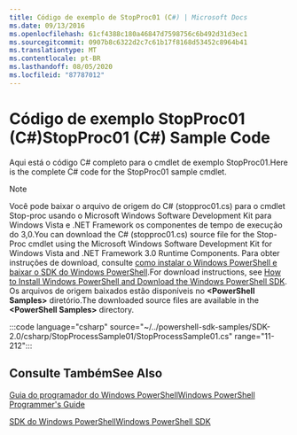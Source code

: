 ```yaml
---
title: Código de exemplo de StopProc01 (C#) | Microsoft Docs
ms.date: 09/13/2016
ms.openlocfilehash: 61cf4388c180a46847d7598756c6b492d31d3ec1
ms.sourcegitcommit: 0907b8c6322d2c7c61b17f8168d53452c8964b41
ms.translationtype: MT
ms.contentlocale: pt-BR
ms.lasthandoff: 08/05/2020
ms.locfileid: "87787012"
---
```

# <a name="stopproc01-c-sample-code"></a><span data-ttu-id="afa42-102">Código de exemplo StopProc01 (C#)</span><span class="sxs-lookup"><span data-stu-id="afa42-102">StopProc01 (C#) Sample Code</span></span>

<span data-ttu-id="afa42-103">Aqui está o código C# completo para o cmdlet de exemplo StopProc01.</span><span class="sxs-lookup"><span data-stu-id="afa42-103">Here is the complete C# code for the StopProc01 sample cmdlet.</span></span>

> [!NOTE]
> <span data-ttu-id="afa42-104">Você pode baixar o arquivo de origem do C# (stopproc01.cs) para o cmdlet Stop-proc usando o Microsoft Windows Software Development Kit para Windows Vista e .NET Framework os componentes de tempo de execução do 3,0.</span><span class="sxs-lookup"><span data-stu-id="afa42-104">You can download the C# (stopproc01.cs) source file for the Stop-Proc cmdlet using the Microsoft Windows Software Development Kit for Windows Vista and .NET Framework 3.0 Runtime Components.</span></span> <span data-ttu-id="afa42-105">Para obter instruções de download, consulte [como instalar o Windows PowerShell e baixar o SDK do Windows PowerShell](/powershell/scripting/developer/installing-the-windows-powershell-sdk).</span><span class="sxs-lookup"><span data-stu-id="afa42-105">For download instructions, see [How to Install Windows PowerShell and Download the Windows PowerShell SDK](/powershell/scripting/developer/installing-the-windows-powershell-sdk).</span></span>
> <span data-ttu-id="afa42-106">Os arquivos de origem baixados estão disponíveis no **\<PowerShell Samples>** diretório.</span><span class="sxs-lookup"><span data-stu-id="afa42-106">The downloaded source files are available in the **\<PowerShell Samples>** directory.</span></span>

:::code language="csharp" source="~/../powershell-sdk-samples/SDK-2.0/csharp/StopProcessSample01/StopProcessSample01.cs" range="11-212":::

## <a name="see-also"></a><span data-ttu-id="afa42-107">Consulte Também</span><span class="sxs-lookup"><span data-stu-id="afa42-107">See Also</span></span>

[<span data-ttu-id="afa42-108">Guia do programador do Windows PowerShell</span><span class="sxs-lookup"><span data-stu-id="afa42-108">Windows PowerShell Programmer's Guide</span></span>](./windows-powershell-programmer-s-guide.md)

[<span data-ttu-id="afa42-109">SDK do Windows PowerShell</span><span class="sxs-lookup"><span data-stu-id="afa42-109">Windows PowerShell SDK</span></span>](../windows-powershell-reference.md)
